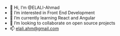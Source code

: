 - 👋 Hi, I’m @ELALI-Ahmad
- 👀 I’m interested in Front End Development
- 🌱 I’m currently learning React and Angular
- 💞️ I’m looking to collaborate on open source projects
- 📫 elali.ahm@gmail.com

<!---
ELALI-Ahmad/ELALI-Ahmad is a ✨ special ✨ repository because its `README.md` (this file) appears on your GitHub profile.
You can click the Preview link to take a look at your changes.
--->
